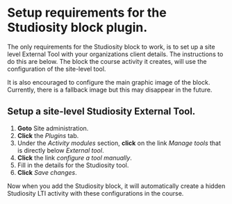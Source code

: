 # Setup requirements for the Studiosity block plugin.

The only requirements for the Studiosity block to work, is to set up a site level External Tool with your organizations client details. The instructions to do this are below. The block the course activity it creates, will use the configuration of the site-level tool.

It is also encouraged to configure the main graphic image of the block. Currently, there is a fallback image but this may disappear in the future.

## Setup a site-level Studiosity External Tool.

1. **Goto** Site administration. 
2. **Click** the *Plugins* tab. 
3. Under the *Activity modules* section, **click** on the link *Manage tools* that is directly below *External tool*. 
4. **Click** the link *configure a tool manually*. 
5. Fill in the details for the Studiosity tool. 
6. **Click** *Save changes*.

Now when you add the Studiosity block, it will automatically create a hidden Studiosity LTI activity with these configurations in the course.
